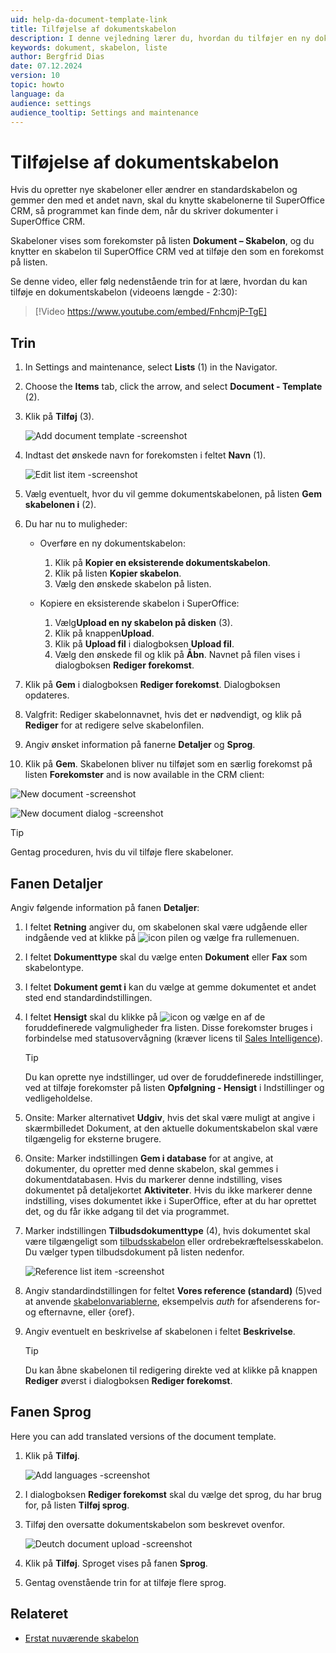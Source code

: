 ```yaml
---
uid: help-da-document-template-link
title: Tilføjelse af dokumentskabelon
description: I denne vejledning lærer du, hvordan du tilføjer en ny dokumentskabelon til SuperOffice CRM.
keywords: dokument, skabelon, liste
author: Bergfrid Dias
date: 07.12.2024
version: 10
topic: howto
language: da
audience: settings
audience_tooltip: Settings and maintenance
---
```


# Tilføjelse af dokumentskabelon

Hvis du opretter nye skabeloner eller ændrer en standardskabelon og gemmer den med et andet navn, skal du knytte skabelonerne til SuperOffice CRM, så programmet kan finde dem, når du skriver dokumenter i SuperOffice CRM.

Skabeloner vises som forekomster på listen **Dokument – Skabelon**, og du knytter en skabelon til SuperOffice CRM ved at tilføje den som en forekomst på listen.

Se denne video, eller følg nedenstående trin for at lære, hvordan du kan tilføje en dokumentskabelon (videoens længde - 2:30):

<!-- markdownlint-disable-next-line MD034 DOCSMD007 -->
> [!Video https://www.youtube.com/embed/FnhcmjP-TgE]

## Trin

1. In Settings and maintenance, select **Lists** (1) in the Navigator.

1. Choose the **Items** tab, click the arrow, and select **Document - Template** (2).

1. Klik på **Tilføj** (3).

    ![Add document template -screenshot][img3]

1. Indtast det ønskede navn for forekomsten i feltet **Navn** (1).

    ![Edit list item -screenshot ][img2]

1. Vælg eventuelt, hvor du vil gemme dokumentskabelonen, på listen **Gem skabelonen i** (2).

1. Du har nu to muligheder:

    * Overføre en ny dokumentskabelon:

        1. Klik på **Kopier en eksisterende dokumentskabelon**.
        2. Klik på listen **Kopier skabelon**.
        3. Vælg den ønskede skabelon på listen.

    * Kopiere en eksisterende skabelon i SuperOffice:

        1. Vælg**Upload en ny skabelon på disken** (3).
        2. Klik på knappen**Upload**.
        3. Klik på **Upload fil** i dialogboksen **Upload fil**.
        4. Vælg den ønskede fil og klik på **Åbn**. Navnet på filen vises i dialogboksen **Rediger forekomst**.

1. Klik på **Gem** i dialogboksen **Rediger forekomst**. Dialogboksen opdateres.

1. Valgfrit: Rediger skabelonnavnet, hvis det er nødvendigt, og klik på **Rediger** for at redigere selve skabelonfilen.

1. Angiv ønsket information på fanerne **Detaljer** og **Sprog**.

1. Klik på **Gem**. Skabelonen bliver nu tilføjet som en særlig forekomst på listen **Forekomster** and is now available in the CRM client:

![New document -screenshot][img4]

![New document dialog -screenshot][img5]

> [!TIP]
> Gentag proceduren, hvis du vil tilføje flere skabeloner.

## Fanen Detaljer

Angiv følgende information på fanen **Detaljer**:

1. I feltet **Retning** angiver du, om skabelonen skal være udgående eller indgående ved at klikke på ![icon][img1] pilen og vælge fra rullemenuen.

2. I feltet **Dokumenttype** skal du vælge enten **Dokument** eller **Fax** som skabelontype.

3. I feltet **Dokument gemt i** kan du vælge at gemme dokumentet et andet sted end standardindstillingen.

4. I feltet **Hensigt** skal du klikke på ![icon][img1] og vælge en af de foruddefinerede valgmuligheder fra listen. Disse forekomster bruges i forbindelse med statusovervågning (kræver licens til [Sales Intelligence][4]).

    > [!TIP]
    > Du kan oprette nye indstillinger, ud over de foruddefinerede indstillinger, ved at tilføje forekomster på listen **Opfølgning - Hensigt** i Indstillinger og vedligeholdelse.

5. Onsite: Marker alternativet **Udgiv**, hvis det skal være muligt at angive i skærmbilledet Dokument, at den aktuelle dokumentskabelon skal være tilgængelig for eksterne brugere.

6. Onsite: Marker indstillingen **Gem i database** for at angive, at dokumenter, du opretter med denne skabelon, skal gemmes i dokumentdatabasen. Hvis du markerer denne indstilling, vises dokumentet på detaljekortet **Aktiviteter**. Hvis du ikke markerer denne indstilling, vises dokumentet ikke i SuperOffice, efter at du har oprettet det, og du får ikke adgang til det via programmet.

7. Marker indstillingen **Tilbudsdokumenttype** (4), hvis dokumentet skal være tilgængeligt som [tilbudsskabelon][2] eller ordrebekræftelsesskabelon. Du vælger typen tilbudsdokument på listen nedenfor.

    ![Reference list item -screenshot][img8]

8. Angiv standardindstillingen for feltet **Vores reference (standard)** (5)ved at anvende [skabelonvariablerne][2], eksempelvis *auth* for afsenderens for- og efternavne, eller {oref}.

9. Angiv eventuelt en beskrivelse af skabelonen i feltet **Beskrivelse**.

    > [!TIP]
    > Du kan åbne skabelonen til redigering direkte ved at klikke på knappen **Rediger** øverst i dialogboksen **Rediger forekomst**.

## Fanen Sprog

Here you can add translated versions of the document template.

1. Klik på **Tilføj**.

    ![Add languages -screenshot][img6]

1. I dialogboksen **Rediger forekomst** skal du vælge det sprog, du har brug for, på listen **Tilføj sprog**.

1. Tilføj den oversatte dokumentskabelon som beskrevet ovenfor.

    ![Deutch document upload -screenshot][img7]

1. Klik på **Tilføj**. Sproget vises på fanen **Sprog**.

1. Gentag ovenstående trin for at tilføje flere sprog.

## Relateret

* [Erstat nuværende skabelon][1]

<!-- Referenced links -->
[1]: update-template.md
[2]: ../../../../en/document/templates/quote/index.md
[4]: ../../../sale/saint/learn/index.md

<!-- Referenced images -->
[img1]: ../../../../media/icons/arrow-down.png
[img2]: ../../../../media/loc/en/document/edit-list-item.png
[img3]: ../../../../media/loc/en/document/lists-add.png
[img4]: ../../../../media/loc/en/document/imagedmnmi.png
[img5]: ../../../../media/loc/en/document/image6r9sc.png
[img6]: ../../../../media/loc/en/document/language-add.png
[img7]: ../../../../media/loc/en/document/deutch-document-upload.png
[img8]: ../../../../media/loc/en/document/reference-item.png
